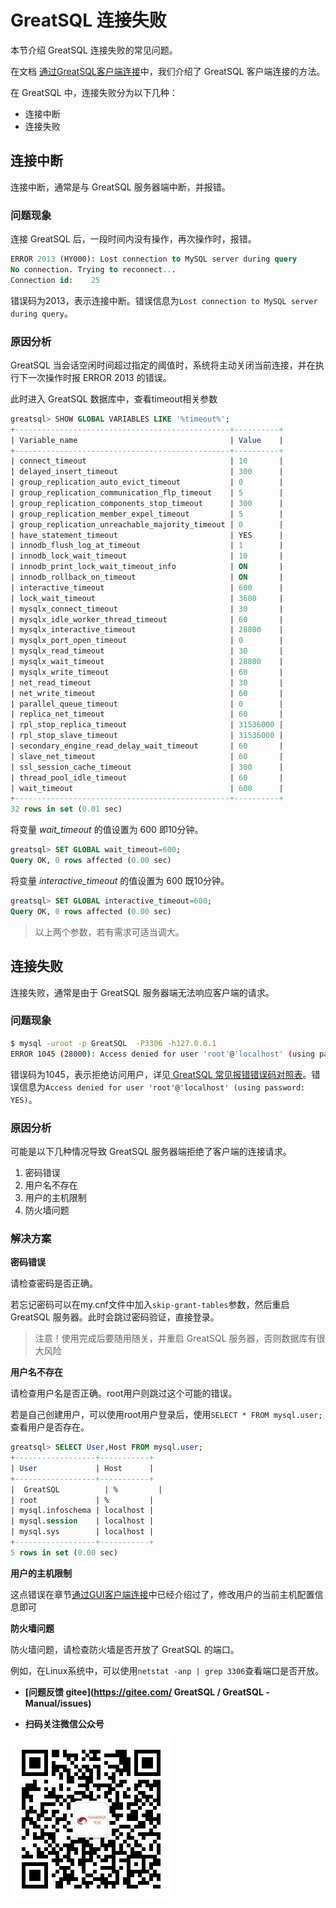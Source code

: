 # GreatSQL 连接失败

本节介绍 GreatSQL 连接失败的常见问题。

在文档 [通过GreatSQL客户端连接](./12-1-1-cw-cli.md)中，我们介绍了 GreatSQL 客户端连接的方法。

在 GreatSQL 中，连接失败分为以下几种：
- 连接中断
- 连接失败

## 连接中断
连接中断，通常是与 GreatSQL 服务器端中断，并报错。
### 问题现象
连接 GreatSQL 后，一段时间内没有操作，再次操作时，报错。

```sql
ERROR 2013 (HY000): Lost connection to MySQL server during query
No connection. Trying to reconnect...
Connection id:    25
```
错误码为2013，表示连接中断。错误信息为`Lost connection to MySQL server during query`。

### 原因分析
 GreatSQL 当会话空闲时间超过指定的阈值时，系统将主动关闭当前连接，并在执行下一次操作时报 ERROR 2013 的错误。

此时进入 GreatSQL 数据库中，查看timeout相关参数

```sql
greatsql> SHOW GLOBAL VARIABLES LIKE '%timeout%';
+------------------------------------------------+----------+
| Variable_name                                  | Value    |
+------------------------------------------------+----------+
| connect_timeout                                | 10       |
| delayed_insert_timeout                         | 300      |
| group_replication_auto_evict_timeout           | 0        |
| group_replication_communication_flp_timeout    | 5        |
| group_replication_components_stop_timeout      | 300      |
| group_replication_member_expel_timeout         | 5        |
| group_replication_unreachable_majority_timeout | 0        |
| have_statement_timeout                         | YES      |
| innodb_flush_log_at_timeout                    | 1        |
| innodb_lock_wait_timeout                       | 10       |
| innodb_print_lock_wait_timeout_info            | ON       |
| innodb_rollback_on_timeout                     | ON       |
| interactive_timeout                            | 600      |
| lock_wait_timeout                              | 3600     |
| mysqlx_connect_timeout                         | 30       |
| mysqlx_idle_worker_thread_timeout              | 60       |
| mysqlx_interactive_timeout                     | 28800    |
| mysqlx_port_open_timeout                       | 0        |
| mysqlx_read_timeout                            | 30       |
| mysqlx_wait_timeout                            | 28800    |
| mysqlx_write_timeout                           | 60       |
| net_read_timeout                               | 30       |
| net_write_timeout                              | 60       |
| parallel_queue_timeout                         | 0        |
| replica_net_timeout                            | 60       |
| rpl_stop_replica_timeout                       | 31536000 |
| rpl_stop_slave_timeout                         | 31536000 |
| secondary_engine_read_delay_wait_timeout       | 60       |
| slave_net_timeout                              | 60       |
| ssl_session_cache_timeout                      | 300      |
| thread_pool_idle_timeout                       | 60       |
| wait_timeout                                   | 600      |
+------------------------------------------------+----------+
32 rows in set (0.01 sec)
```

将变量 *wait_timeout* 的值设置为 600 即10分钟。
```sql
greatsql> SET GLOBAL wait_timeout=600;
Query OK, 0 rows affected (0.00 sec)
```
将变量 *interactive_timeout* 的值设置为 600 既10分钟。
```sql
greatsql> SET GLOBAL interactive_timeout=600;
Query OK, 0 rows affected (0.00 sec)
```
> 以上两个参数，若有需求可适当调大。


## 连接失败
连接失败，通常是由于 GreatSQL 服务器端无法响应客户端的请求。

### 问题现象
```bash
$ mysql -uroot -p GreatSQL  -P3306 -h127.0.0.1
ERROR 1045 (28000): Access denied for user 'root'@'localhost' (using password: YES)
```
错误码为1045，表示拒绝访问用户，详见[ GreatSQL 常见报错错误码对照表](./12-8-1-error-code-reference.md)。错误信息为`Access denied for user 'root'@'localhost' (using password: YES)`。

### 原因分析

可能是以下几种情况导致 GreatSQL 服务器端拒绝了客户端的连接请求。

1. 密码错误
2. 用户名不存在
3. 用户的主机限制
4. 防火墙问题

### 解决方案
**密码错误**

请检查密码是否正确。

若忘记密码可以在my.cnf文件中加入`skip-grant-tables`参数，然后重启 GreatSQL 服务器。此时会跳过密码验证，直接登录。

> 注意！使用完成后要随用随关，并重启 GreatSQL 服务器，否则数据库有很大风险

**用户名不存在**

请检查用户名是否正确。root用户则跳过这个可能的错误。

若是自己创建用户，可以使用root用户登录后，使用`SELECT * FROM mysql.user;`查看用户是否存在。

```sql
greatsql> SELECT User,Host FROM mysql.user;
+------------------+-----------+
| User             | Host      |
+------------------+-----------+
|  GreatSQL          | %         |
| root             | %         |
| mysql.infoschema | localhost |
| mysql.session    | localhost |
| mysql.sys        | localhost |
+------------------+-----------+
5 rows in set (0.00 sec)
```

**用户的主机限制**

这点错误在章节[通过GUI客户端连接](./12-1-2-cw-gui.md)中已经介绍过了，修改用户的当前主机配置信息即可

**防火墙问题**

防火墙问题，请检查防火墙是否开放了 GreatSQL 的端口。

例如，在Linux系统中，可以使用`netstat -anp | grep 3306`查看端口是否开放。


- **[问题反馈 gitee](https://gitee.com/ GreatSQL / GreatSQL -Manual/issues)**

- **扫码关注微信公众号**

![greatsql-wx](../greatsql-wx.jpg)
